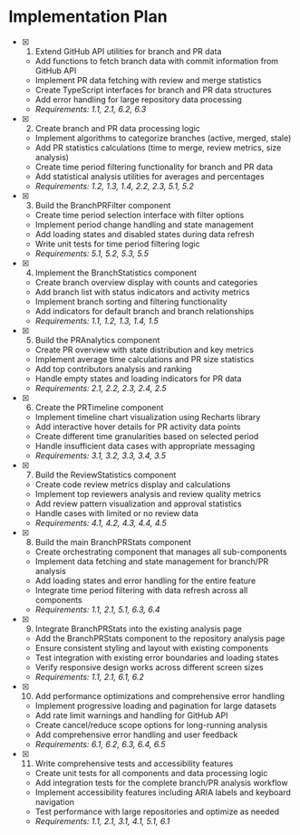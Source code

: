 # Implementation Plan

- [x] 1. Extend GitHub API utilities for branch and PR data


  - Add functions to fetch branch data with commit information from GitHub API
  - Implement PR data fetching with review and merge statistics
  - Create TypeScript interfaces for branch and PR data structures
  - Add error handling for large repository data processing
  - _Requirements: 1.1, 2.1, 6.2, 6.3_


- [x] 2. Create branch and PR data processing logic

  - Implement algorithms to categorize branches (active, merged, stale)
  - Add PR statistics calculations (time to merge, review metrics, size analysis)
  - Create time period filtering functionality for branch and PR data
  - Add statistical analysis utilities for averages and percentages
  - _Requirements: 1.2, 1.3, 1.4, 2.2, 2.3, 5.1, 5.2_

- [x] 3. Build the BranchPRFilter component


  - Create time period selection interface with filter options
  - Implement period change handling and state management
  - Add loading states and disabled states during data refresh
  - Write unit tests for time period filtering logic
  - _Requirements: 5.1, 5.2, 5.3, 5.5_

- [x] 4. Implement the BranchStatistics component



  - Create branch overview display with counts and categories
  - Add branch list with status indicators and activity metrics
  - Implement branch sorting and filtering functionality
  - Add indicators for default branch and branch relationships
  - _Requirements: 1.1, 1.2, 1.3, 1.4, 1.5_

- [x] 5. Build the PRAnalytics component




  - Create PR overview with state distribution and key metrics
  - Implement average time calculations and PR size statistics
  - Add top contributors analysis and ranking
  - Handle empty states and loading indicators for PR data
  - _Requirements: 2.1, 2.2, 2.3, 2.4, 2.5_

- [x] 6. Create the PRTimeline component




  - Implement timeline chart visualization using Recharts library
  - Add interactive hover details for PR activity data points
  - Create different time granularities based on selected period
  - Handle insufficient data cases with appropriate messaging
  - _Requirements: 3.1, 3.2, 3.3, 3.4, 3.5_

- [x] 7. Build the ReviewStatistics component



  - Create code review metrics display and calculations
  - Implement top reviewers analysis and review quality metrics
  - Add review pattern visualization and approval statistics
  - Handle cases with limited or no review data
  - _Requirements: 4.1, 4.2, 4.3, 4.4, 4.5_

- [x] 8. Build the main BranchPRStats component




  - Create orchestrating component that manages all sub-components
  - Implement data fetching and state management for branch/PR analysis
  - Add loading states and error handling for the entire feature
  - Integrate time period filtering with data refresh across all components
  - _Requirements: 1.1, 2.1, 5.1, 6.3, 6.4_


- [x] 9. Integrate BranchPRStats into the existing analysis page



  - Add the BranchPRStats component to the repository analysis page
  - Ensure consistent styling and layout with existing components
  - Test integration with existing error boundaries and loading states
  - Verify responsive design works across different screen sizes
  - _Requirements: 1.1, 2.1, 6.1, 6.2_

- [x] 10. Add performance optimizations and comprehensive error handling



  - Implement progressive loading and pagination for large datasets
  - Add rate limit warnings and handling for GitHub API
  - Create cancel/reduce scope options for long-running analysis
  - Add comprehensive error handling and user feedback
  - _Requirements: 6.1, 6.2, 6.3, 6.4, 6.5_

- [x] 11. Write comprehensive tests and accessibility features




  - Create unit tests for all components and data processing logic
  - Add integration tests for the complete branch/PR analysis workflow
  - Implement accessibility features including ARIA labels and keyboard navigation
  - Test performance with large repositories and optimize as needed
  - _Requirements: 1.1, 2.1, 3.1, 4.1, 5.1, 6.1_